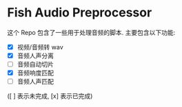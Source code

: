 # Fish Audio Preprocessor

这个 Repo 包含了一些用于处理音频的脚本. 主要包含以下功能:

- [x] 视频/音频转 wav
- [x] 音频人声分离
- [ ] 音频自动切片
- [x] 音频响度匹配
- [ ] 音频人声匹配

([ ] 表示未完成, [x] 表示已完成)
